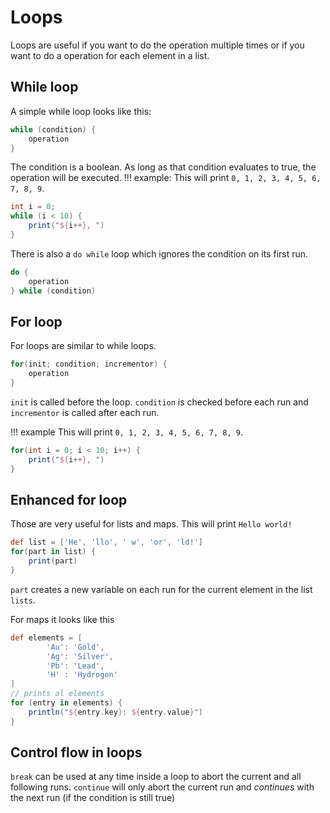 # Loops
Loops are useful if you want to do the operation multiple times or if you want to do a operation for each element in a list.

## While loop
A simple while loop looks like this:
```groovy
while (condition) {
    operation
}
```
The condition is a boolean. As long as that condition evaluates to true, the operation will be executed.
!!! example:
This will print `0, 1, 2, 3, 4, 5, 6, 7, 8, 9`.
```groovy
int i = 0;
while (i < 10) {
    print("${i++}, ")
}
```

There is also a `do while` loop which ignores the condition on its first run.
```groovy
do {
    operation
} while (condition)
```

## For loop
For loops are similar to while loops.
```groovy
for(init; condition; incrementor) {
    operation
}
```
`init` is called before the loop. `condition` is checked before each run and `incrementor` is called after each run.

!!! example
This will print `0, 1, 2, 3, 4, 5, 6, 7, 8, 9`.
```groovy
for(int i = 0; i < 10; i++) {
    print("${i++}, ")
}
```

## Enhanced for loop
Those are very useful for lists and maps.
This will print `Hello world!`
```groovy
def list = ['He', 'llo', ' w', 'or', 'ld!']
for(part in list) {
    print(part)
}
```
`part` creates a new variable on each run for the current element in the list `lists`.

For maps it looks like this
```groovy
def elements = [
        'Au': 'Gold',
        'Ag': 'Silver',
        'Pb': 'Lead',
        'H' : 'Hydrogen'
]
// prints al elements
for (entry in elements) {
    println("${entry.key}: ${entry.value}")
}
```

## Control flow in loops
`break` can be used at any time inside a loop to abort the current and all following runs.
`continue` will only abort the current run and *continues* with the next run (if the condition is still true)


